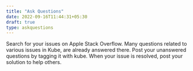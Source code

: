 ```yaml
---
title: "Ask Questions"
date: 2022-09-16T11:44:31+05:30
draft: true
type: askquestions
---
```


Search for your issues on Apple Stack Overflow. Many questions
related to various issues in Kube, are already answered there.
Post your unanswered questions by tagging it with kube. When
your issue is resolved, post your solution to help others.

